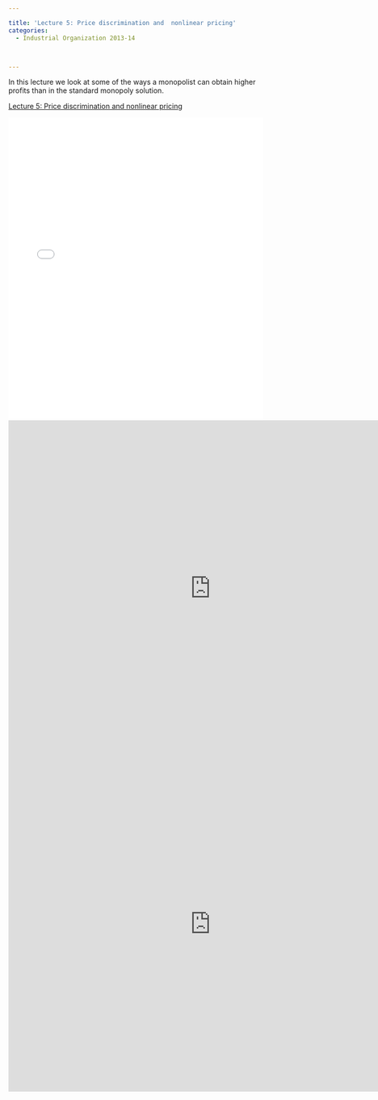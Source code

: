 ```yaml
---

title: 'Lecture 5: Price discrimination and  nonlinear pricing'
categories:
  - Industrial Organization 2013-14



---
```

In this lecture we look at some of the ways a monopolist can obtain higher profits than in the standard monopoly solution.  

 

<a href="https://www.scribd.com/doc/182451012/Lecture-5-Price-discrimination-and-nonlinear-pricing"  title="View Lecture 5: Price discrimination and  nonlinear pricing on Scribd">Lecture 5: Price discrimination and  nonlinear pricing</a>

<iframe data-aspect-ratio="undefined" data-auto-height="false" frameborder="0" height="600" scrolling="no" src="//www.scribd.com/embeds/182451012/content?start_page=1&amp;view_mode=slideshow&amp;show_recommendations=false" width="100%"></iframe> 

 

<object width="800" height="665" class codebase="https://download.macromedia.com/pub/shockwave/cabs/flash/swflash.cab#version=6,0,40,0" data-thumbnail-src="https://i1.ytimg.com/vi/pYvWYrOPP1Y/0.jpg">

<param name="movie" value="https://www.youtube.com/v/pYvWYrOPP1Y?version=3&f=user_uploads&c=google-webdrive-0&app=youtube_gdata" />

<param name="bgcolor" value="#FFFFFF" />

<param name="allowFullScreen" value="true" /><embed width="800" height="665"  src="https://www.youtube.com/v/pYvWYrOPP1Y?version=3&f=user_uploads&c=google-webdrive-0&app=youtube_gdata" type="application/x-shockwave-flash" allowfullscreen="true"/></object>

 

 

<object width="800" height="665" class codebase="https://download.macromedia.com/pub/shockwave/cabs/flash/swflash.cab#version=6,0,40,0" data-thumbnail-src="https://i1.ytimg.com/vi/D8AHtC2M8_4/0.jpg">

<param name="movie" value="https://www.youtube.com/v/D8AHtC2M8_4?version=3&f=user_uploads&c=google-webdrive-0&app=youtube_gdata" />

<param name="bgcolor" value="#FFFFFF" />

<param name="allowFullScreen" value="true" /><embed width="800" height="665"  src="https://www.youtube.com/v/D8AHtC2M8_4?version=3&f=user_uploads&c=google-webdrive-0&app=youtube_gdata" type="application/x-shockwave-flash" allowfullscreen="true"/></object>

